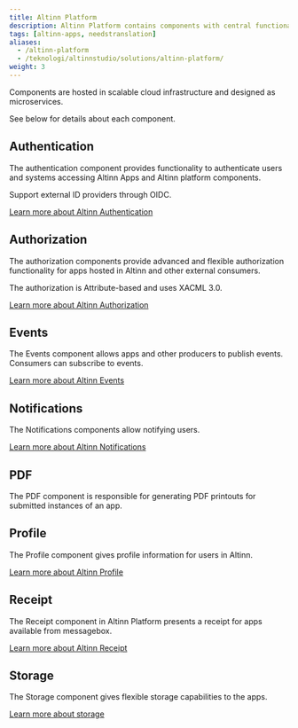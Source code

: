 ```yaml
---
title: Altinn Platform
description: Altinn Platform contains components with central functionality for apps hosted in Altinn and other consumers.
tags: [altinn-apps, needstranslation]
aliases:
  - /altinn-platform
  - /teknologi/altinnstudio/solutions/altinn-platform/
weight: 3
---
```


Components are hosted in scalable cloud infrastructure and designed as microservices.

See below for details about each component.

## Authentication

The authentication component provides functionality to authenticate users and systems accessing Altinn Apps and Altinn platform components.

Support external ID providers through OIDC.

[Learn more about Altinn Authentication](/nb/authorization/getting-started/authentication/)

## Authorization

The authorization components provide advanced and flexible authorization functionality for apps hosted in Altinn and other external consumers.

The authorization is Attribute-based and uses XACML 3.0.

[Learn more about Altinn Authorization](/nb/authorization)

## Events

The Events component allows apps and other producers to publish events. Consumers can subscribe to events.

[Learn more about Altinn Events](/nb/events)

## Notifications

The Notifications components allow notifying users.

[Learn more about Altinn Notifications](/nb/notifications)

## PDF

The PDF component is responsible for generating PDF printouts for submitted instances of an app.

## Profile

The Profile component gives profile information for users in Altinn.

[Learn more about Altinn Profile](profile)

## Receipt

The Receipt component in Altinn Platform presents a receipt for apps available from messagebox.

[Learn more about Altinn Receipt](receipt)

## Storage

The Storage component gives flexible storage capabilities to the apps.

[Learn more about storage](storage)
